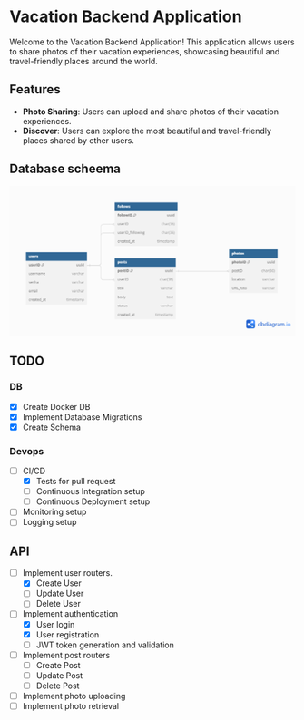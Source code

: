 # Vacation Backend Application

Welcome to the Vacation Backend Application! This application allows users to share photos of their vacation experiences, showcasing beautiful and travel-friendly places around the world.

## Features

- **Photo Sharing**: Users can upload and share photos of their vacation experiences.
- **Discover**: Users can explore the most beautiful and travel-friendly places shared by other users.

## Database scheema

![Schema](schema.png)

## TODO

### DB

- [x] Create Docker DB
- [x] Implement Database Migrations
- [x] Create Schema

### Devops

- [ ] CI/CD
  - [x] Tests for pull request
  - [ ] Continuous Integration setup
  - [ ] Continuous Deployment setup
- [ ] Monitoring setup
- [ ] Logging setup

## API

- [ ] Implement user routers.
  - [x] Create User
  - [ ] Update User
  - [ ] Delete User
- [ ] Implement authentication
  - [x] User login
  - [x] User registration
  - [ ] JWT token generation and validation
- [ ] Implement post routers
  - [ ] Create Post
  - [ ] Update Post
  - [ ] Delete Post
- [ ] Implement photo uploading
- [ ] Implement photo retrieval
